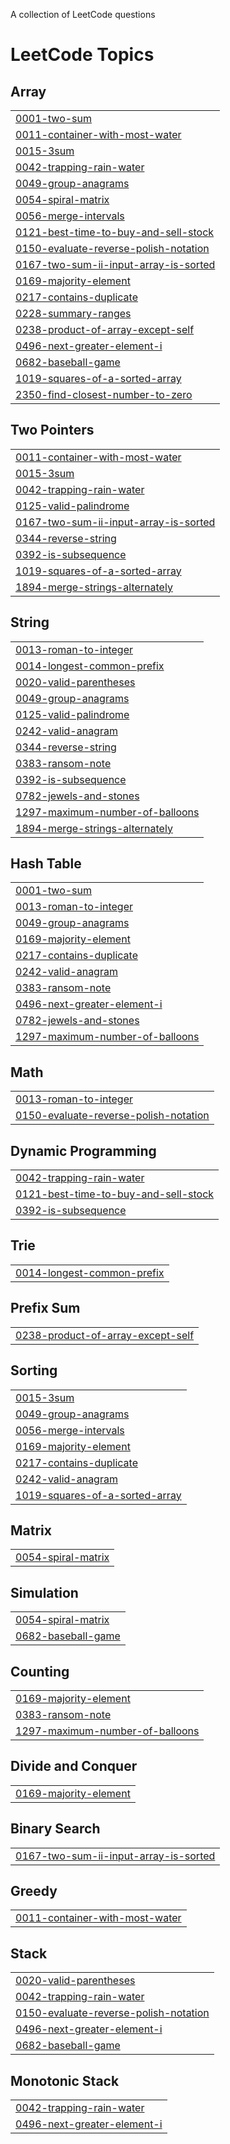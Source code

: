 A collection of LeetCode questions
<!---LeetCode Topics Start-->
# LeetCode Topics
## Array
|  |
| ------- |
| [0001-two-sum](https://github.com/AdityaC19/Algo-Quest/tree/master/0001-two-sum) |
| [0011-container-with-most-water](https://github.com/AdityaC19/Algo-Quest/tree/master/0011-container-with-most-water) |
| [0015-3sum](https://github.com/AdityaC19/Algo-Quest/tree/master/0015-3sum) |
| [0042-trapping-rain-water](https://github.com/AdityaC19/Algo-Quest/tree/master/0042-trapping-rain-water) |
| [0049-group-anagrams](https://github.com/AdityaC19/Algo-Quest/tree/master/0049-group-anagrams) |
| [0054-spiral-matrix](https://github.com/AdityaC19/Algo-Quest/tree/master/0054-spiral-matrix) |
| [0056-merge-intervals](https://github.com/AdityaC19/Algo-Quest/tree/master/0056-merge-intervals) |
| [0121-best-time-to-buy-and-sell-stock](https://github.com/AdityaC19/Algo-Quest/tree/master/0121-best-time-to-buy-and-sell-stock) |
| [0150-evaluate-reverse-polish-notation](https://github.com/AdityaC19/Algo-Quest/tree/master/0150-evaluate-reverse-polish-notation) |
| [0167-two-sum-ii-input-array-is-sorted](https://github.com/AdityaC19/Algo-Quest/tree/master/0167-two-sum-ii-input-array-is-sorted) |
| [0169-majority-element](https://github.com/AdityaC19/Algo-Quest/tree/master/0169-majority-element) |
| [0217-contains-duplicate](https://github.com/AdityaC19/Algo-Quest/tree/master/0217-contains-duplicate) |
| [0228-summary-ranges](https://github.com/AdityaC19/Algo-Quest/tree/master/0228-summary-ranges) |
| [0238-product-of-array-except-self](https://github.com/AdityaC19/Algo-Quest/tree/master/0238-product-of-array-except-self) |
| [0496-next-greater-element-i](https://github.com/AdityaC19/Algo-Quest/tree/master/0496-next-greater-element-i) |
| [0682-baseball-game](https://github.com/AdityaC19/Algo-Quest/tree/master/0682-baseball-game) |
| [1019-squares-of-a-sorted-array](https://github.com/AdityaC19/Algo-Quest/tree/master/1019-squares-of-a-sorted-array) |
| [2350-find-closest-number-to-zero](https://github.com/AdityaC19/Algo-Quest/tree/master/2350-find-closest-number-to-zero) |
## Two Pointers
|  |
| ------- |
| [0011-container-with-most-water](https://github.com/AdityaC19/Algo-Quest/tree/master/0011-container-with-most-water) |
| [0015-3sum](https://github.com/AdityaC19/Algo-Quest/tree/master/0015-3sum) |
| [0042-trapping-rain-water](https://github.com/AdityaC19/Algo-Quest/tree/master/0042-trapping-rain-water) |
| [0125-valid-palindrome](https://github.com/AdityaC19/Algo-Quest/tree/master/0125-valid-palindrome) |
| [0167-two-sum-ii-input-array-is-sorted](https://github.com/AdityaC19/Algo-Quest/tree/master/0167-two-sum-ii-input-array-is-sorted) |
| [0344-reverse-string](https://github.com/AdityaC19/Algo-Quest/tree/master/0344-reverse-string) |
| [0392-is-subsequence](https://github.com/AdityaC19/Algo-Quest/tree/master/0392-is-subsequence) |
| [1019-squares-of-a-sorted-array](https://github.com/AdityaC19/Algo-Quest/tree/master/1019-squares-of-a-sorted-array) |
| [1894-merge-strings-alternately](https://github.com/AdityaC19/Algo-Quest/tree/master/1894-merge-strings-alternately) |
## String
|  |
| ------- |
| [0013-roman-to-integer](https://github.com/AdityaC19/Algo-Quest/tree/master/0013-roman-to-integer) |
| [0014-longest-common-prefix](https://github.com/AdityaC19/Algo-Quest/tree/master/0014-longest-common-prefix) |
| [0020-valid-parentheses](https://github.com/AdityaC19/Algo-Quest/tree/master/0020-valid-parentheses) |
| [0049-group-anagrams](https://github.com/AdityaC19/Algo-Quest/tree/master/0049-group-anagrams) |
| [0125-valid-palindrome](https://github.com/AdityaC19/Algo-Quest/tree/master/0125-valid-palindrome) |
| [0242-valid-anagram](https://github.com/AdityaC19/Algo-Quest/tree/master/0242-valid-anagram) |
| [0344-reverse-string](https://github.com/AdityaC19/Algo-Quest/tree/master/0344-reverse-string) |
| [0383-ransom-note](https://github.com/AdityaC19/Algo-Quest/tree/master/0383-ransom-note) |
| [0392-is-subsequence](https://github.com/AdityaC19/Algo-Quest/tree/master/0392-is-subsequence) |
| [0782-jewels-and-stones](https://github.com/AdityaC19/Algo-Quest/tree/master/0782-jewels-and-stones) |
| [1297-maximum-number-of-balloons](https://github.com/AdityaC19/Algo-Quest/tree/master/1297-maximum-number-of-balloons) |
| [1894-merge-strings-alternately](https://github.com/AdityaC19/Algo-Quest/tree/master/1894-merge-strings-alternately) |
## Hash Table
|  |
| ------- |
| [0001-two-sum](https://github.com/AdityaC19/Algo-Quest/tree/master/0001-two-sum) |
| [0013-roman-to-integer](https://github.com/AdityaC19/Algo-Quest/tree/master/0013-roman-to-integer) |
| [0049-group-anagrams](https://github.com/AdityaC19/Algo-Quest/tree/master/0049-group-anagrams) |
| [0169-majority-element](https://github.com/AdityaC19/Algo-Quest/tree/master/0169-majority-element) |
| [0217-contains-duplicate](https://github.com/AdityaC19/Algo-Quest/tree/master/0217-contains-duplicate) |
| [0242-valid-anagram](https://github.com/AdityaC19/Algo-Quest/tree/master/0242-valid-anagram) |
| [0383-ransom-note](https://github.com/AdityaC19/Algo-Quest/tree/master/0383-ransom-note) |
| [0496-next-greater-element-i](https://github.com/AdityaC19/Algo-Quest/tree/master/0496-next-greater-element-i) |
| [0782-jewels-and-stones](https://github.com/AdityaC19/Algo-Quest/tree/master/0782-jewels-and-stones) |
| [1297-maximum-number-of-balloons](https://github.com/AdityaC19/Algo-Quest/tree/master/1297-maximum-number-of-balloons) |
## Math
|  |
| ------- |
| [0013-roman-to-integer](https://github.com/AdityaC19/Algo-Quest/tree/master/0013-roman-to-integer) |
| [0150-evaluate-reverse-polish-notation](https://github.com/AdityaC19/Algo-Quest/tree/master/0150-evaluate-reverse-polish-notation) |
## Dynamic Programming
|  |
| ------- |
| [0042-trapping-rain-water](https://github.com/AdityaC19/Algo-Quest/tree/master/0042-trapping-rain-water) |
| [0121-best-time-to-buy-and-sell-stock](https://github.com/AdityaC19/Algo-Quest/tree/master/0121-best-time-to-buy-and-sell-stock) |
| [0392-is-subsequence](https://github.com/AdityaC19/Algo-Quest/tree/master/0392-is-subsequence) |
## Trie
|  |
| ------- |
| [0014-longest-common-prefix](https://github.com/AdityaC19/Algo-Quest/tree/master/0014-longest-common-prefix) |
## Prefix Sum
|  |
| ------- |
| [0238-product-of-array-except-self](https://github.com/AdityaC19/Algo-Quest/tree/master/0238-product-of-array-except-self) |
## Sorting
|  |
| ------- |
| [0015-3sum](https://github.com/AdityaC19/Algo-Quest/tree/master/0015-3sum) |
| [0049-group-anagrams](https://github.com/AdityaC19/Algo-Quest/tree/master/0049-group-anagrams) |
| [0056-merge-intervals](https://github.com/AdityaC19/Algo-Quest/tree/master/0056-merge-intervals) |
| [0169-majority-element](https://github.com/AdityaC19/Algo-Quest/tree/master/0169-majority-element) |
| [0217-contains-duplicate](https://github.com/AdityaC19/Algo-Quest/tree/master/0217-contains-duplicate) |
| [0242-valid-anagram](https://github.com/AdityaC19/Algo-Quest/tree/master/0242-valid-anagram) |
| [1019-squares-of-a-sorted-array](https://github.com/AdityaC19/Algo-Quest/tree/master/1019-squares-of-a-sorted-array) |
## Matrix
|  |
| ------- |
| [0054-spiral-matrix](https://github.com/AdityaC19/Algo-Quest/tree/master/0054-spiral-matrix) |
## Simulation
|  |
| ------- |
| [0054-spiral-matrix](https://github.com/AdityaC19/Algo-Quest/tree/master/0054-spiral-matrix) |
| [0682-baseball-game](https://github.com/AdityaC19/Algo-Quest/tree/master/0682-baseball-game) |
## Counting
|  |
| ------- |
| [0169-majority-element](https://github.com/AdityaC19/Algo-Quest/tree/master/0169-majority-element) |
| [0383-ransom-note](https://github.com/AdityaC19/Algo-Quest/tree/master/0383-ransom-note) |
| [1297-maximum-number-of-balloons](https://github.com/AdityaC19/Algo-Quest/tree/master/1297-maximum-number-of-balloons) |
## Divide and Conquer
|  |
| ------- |
| [0169-majority-element](https://github.com/AdityaC19/Algo-Quest/tree/master/0169-majority-element) |
## Binary Search
|  |
| ------- |
| [0167-two-sum-ii-input-array-is-sorted](https://github.com/AdityaC19/Algo-Quest/tree/master/0167-two-sum-ii-input-array-is-sorted) |
## Greedy
|  |
| ------- |
| [0011-container-with-most-water](https://github.com/AdityaC19/Algo-Quest/tree/master/0011-container-with-most-water) |
## Stack
|  |
| ------- |
| [0020-valid-parentheses](https://github.com/AdityaC19/Algo-Quest/tree/master/0020-valid-parentheses) |
| [0042-trapping-rain-water](https://github.com/AdityaC19/Algo-Quest/tree/master/0042-trapping-rain-water) |
| [0150-evaluate-reverse-polish-notation](https://github.com/AdityaC19/Algo-Quest/tree/master/0150-evaluate-reverse-polish-notation) |
| [0496-next-greater-element-i](https://github.com/AdityaC19/Algo-Quest/tree/master/0496-next-greater-element-i) |
| [0682-baseball-game](https://github.com/AdityaC19/Algo-Quest/tree/master/0682-baseball-game) |
## Monotonic Stack
|  |
| ------- |
| [0042-trapping-rain-water](https://github.com/AdityaC19/Algo-Quest/tree/master/0042-trapping-rain-water) |
| [0496-next-greater-element-i](https://github.com/AdityaC19/Algo-Quest/tree/master/0496-next-greater-element-i) |
<!---LeetCode Topics End-->
